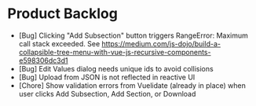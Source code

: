 # Product Backlog
* [Bug] Clicking "Add Subsection" button triggers RangeError: Maximum call stack exceeded. See  https://medium.com/js-dojo/build-a-collapsible-tree-menu-with-vue-js-recursive-components-e598306dc3d1
* [Bug] Edit Values dialog needs unique ids to avoid collisions
* [Bug] Upload from JSON is not reflected in reactive UI
* [Chore] Show validation errors from Vuelidate (already in place) when user clicks Add Subsection, Add Section, or Download